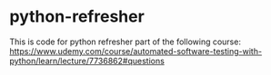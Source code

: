 # python-refresher

This is code for python refresher part of the following course:
https://www.udemy.com/course/automated-software-testing-with-python/learn/lecture/7736862#questions
